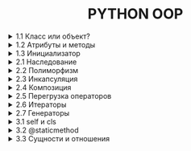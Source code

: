 <div style="text-align: center">
    <h1>PYTHON OOP</h1>
</div>

<details>
    <summary>1.1 Класс или объект?</summary>
Класс — это шаблон или чертеж для создания объектов. Он описывает, какие данные (атрибуты) и действия (методы) будут у объектов.
Объект — это экземпляр класса. Это конкретная реализация класса, которая содержит данные и может выполнять действия.

Пример:
```python
# Класс — это "чертеж" для создания объектов
class Dog:
    pass

# Объект — это конкретный экземпляр класса
my_dog = Dog()
```
</details>



<details>
    <summary>1.2 Атрибуты и методы</summary>
Атрибуты — это переменные, которые принадлежат объекту. Они хранят данные объекта.
Методы — это функции, которые принадлежат объекту. Они определяют поведение объекта.

Пример:
```python
class Dog:
    # Атрибут класса (общий для всех объектов)
    species = "Canis familiaris"

    # Метод инициализации (конструктор)
    def __init__(self, name, age):
        # Атрибуты объекта
        self.name = name
        self.age = age

    # Метод объекта
    def bark(self):
        return f"{self.name} говорит: Гав!"
```
</details>


<details>
    <summary>1.3 Инициализатор</summary>
Инициализатор — это специальный метод __init__, который автоматически вызывается при создании объекта. Он используется для установки начальных значений атрибутов объекта.

Пример:
```python
class Cat:
    def __init__(self, name, color):
        self.name = name
        self.color = color

    def meow(self):
        return f"{self.name} говорит: Мяу!"

```
</details>


<details>
    <summary>2.1 Наследование</summary>
Наследование — это механизм, который позволяет создавать новый класс на основе существующего. Новый класс (дочерний) наследует атрибуты и методы родительского класса и может добавлять свои собственные.

Пример:
```python
# Родительский класс
class Animal:
    def __init__(self, name):
        self.name = name

    def speak(self):
        return f"{self.name} издает звук."

# Дочерний класс
class Dog(Animal):  # Наследуемся от Animal
    def bark(self):
        return f"{self.name} говорит: Гав!"

# Создаем объект дочернего класса
my_dog = Dog("Бобик")

# Используем методы родительского и дочернего классов
print(my_dog.speak())  # Метод родительского класса
print(my_dog.bark())   # Метод дочернего класса
```
Добавление атрибутов в класс
Атрибуты — это переменные, которые принадлежат объекту. Они хранят данные объекта. Атрибуты можно добавлять в класс через метод __init__ (инициализатор).

Пример:
```python
class Car:
    def __init__(self, brand, model, year):
        # Добавляем атрибуты
        self.brand = brand
        self.model = model
        self.year = year
```
*    self.brand, self.model, self.year — это атрибуты объекта.
*    brand, model, year — это параметры, которые передаются при создании объекта.

super() — это функция, которая позволяет вызывать методы родительского класса из дочернего класса. Она часто используется в методе __init__, чтобы не дублировать код.

Пример:
```python
class Car:
    def __init__(self, brand, model, year):
        self.brand = brand
        self.model = model
        self.year = year

    def info(self):
        return f"{self.brand} {self.model} age: {self.year}"

class ElectricCar(Car):  # Наследуемся от Car
    def __init__(self, brand, model, year, battery_capacity):
        super().__init__(brand, model, year)  # Вызов конструктора родительского класса
        self.battery_capacity = battery_capacity  # Новый атрибут

    def charge(self):
        return f"Зарядка {self.brand} {self.model} с батареей {self.battery_capacity} kWh."

# Создаем объект
my_electric_car = ElectricCar("Tesla", "Model S", 2022, 100)
```
*   `super().__init__(brand, model, year) ` вызывает метод `__init__` родительского класса Animal и устанавливает атрибут name.
*   После этого можно добавлять новые атрибуты, например, `battery_capacity`.

Если тебе хочется уменьшить дублирование, можно передавать параметры в виде словаря:
В классах `**kwargs` часто используется для передачи произвольных именованных аргументов в конструктор `__init__`. Это удобно, когда у тебя много атрибутов, и ты не хочешь перечислять их все вручную.
```python
class Person:
    def __init__(self, **kwargs):
        self.name = kwargs.get("name")
        self.age = kwargs.get("age")
        self.city = kwargs.get("city")

    def introduce(self):
        return f"Меня зовут {self.name}, мне {self.age} лет, я из {self.city}."

person = Person(name="Alice", age=25, city="New York")
print(person.introduce())  # Вывод: Меня зовут Alice, мне 25 лет, я из New York.
```
</details>


<details>
    <summary>2.2 Полиморфизм</summary>
Полиморфизм — это возможность использовать объекты разных классов одинаковым образом. Это означает, что разные классы могут иметь методы с одинаковыми именами, но разной реализацией.
Пример:

```python
class Dog:
    def speak(self):
        return "Гав!"

class Cat:
    def speak(self):
        return "Мяу!"

# Функция, которая работает с любым объектом, у которого есть метод speak
def animal_sound(animal):
    print(animal.speak())

# Создаем объекты
dog = Dog()
cat = Cat()

# Вызываем функцию для разных объектов
animal_sound(dog)  # Вывод: Гав!
animal_sound(cat)  # Вывод: Мяу!
```
</details>


<details>
    <summary>2.3 Инкапсуляция</summary>
Инкапсуляция — это механизм, который позволяет скрыть внутренние детали реализации класса от внешнего мира. Это делается для того, чтобы:

*   Защитить данные от неправильного использования.
*   Упростить взаимодействие с объектом, скрыв сложную логику.
В Python инкапсуляция реализуется с помощью приватных атрибутов и методов.
Приватные атрибуты и методы обозначаются с помощью двойного подчеркивания `__` в начале имени. Они не могут быть доступны напрямую извне класса.
Пример:
```python
class BankAccount:
    def __init__(self, balance):
        self.__balance = balance  # Приватный атрибут

    def deposit(self, amount):
        self.__balance += amount

    def withdraw(self, amount):
        if amount <= self.__balance:
            self.__balance -= amount
        else:
            print("Недостаточно средств")

    def get_balance(self):
        return self.__balance

# Создаем объект
account = BankAccount(1000)

# Пополняем счет
account.deposit(500)

# Снимаем деньги
account.withdraw(200)

# Получаем баланс
print(account.get_balance())  # Вывод: 1300

# Попытка получить доступ к приватному атрибуту
print(account.__balance)  # Ошибка: AttributeError
```
</details>


<details>
    <summary>2.4 Композиция</summary>
Композиция — это способ организации кода, при котором один класс содержит объекты других классов. Это позволяет создавать более сложные структуры, комбинируя простые компоненты.

Пример с множеством объектов, обычный вызов `self.wheels = Wheel()`

```python
class Wheel:
    def rotate(self):
        return "Колесо вращается"

class Car:
    def __init__(self):
        self.wheels = [Wheel() for _ in range(4)]  # 4 колеса

    def drive(self):
        result = ", ".join(wheel.rotate() for wheel in self.wheels)
        return f"Машина едет: {result}"

# Создаем объект
my_car = Car()
print(my_car.drive())
```
</details>


<details>
    <summary>2.5 Перегрузка операторов</summary>
Перегрузка операторов — это возможность изменять поведение стандартных операторов

Например, `+, -, *, /, ==, <` и т.д. для объектов пользовательских классов. 
Это делается с помощью специальных методов, таких как `__add__, __sub__, __eq__` и других.
Пример:
`other` — это просто имя параметра, которое используется в методах перегрузки операторов. Оно обозначает другой объект, с которым выполняется операция. Например, если ты пишешь v1 + v2, то:

`v1`— это объект, для которого вызывается метод `__add__`.

`v2` — это объект, который передается в параметр other.

Как это работает?
Когда ты пишешь v1 + v2, Python автоматически вызывает метод `__add__` у объекта v1 и передает v2 в качестве аргумента other.

Внутри метода `__add__`:
self — это v1.
other — это v2.
Ты можешь использовать self и other, чтобы получить доступ к атрибутам обоих объектов и выполнить нужные операции.
```python
class Vector:
    def __init__(self, x, y):
        self.x = x
        self.y = y

    def __add__(self, other):
        # self — это текущий объект (например, v1)
        # other — это другой объект (например, v2)
        return Vector(self.x + other.x, self.y + other.y)

# Создаем объекты
v1 = Vector(1, 2)  # self будет v1
v2 = Vector(3, 4)  # other будет v2

# Складываем векторы
v3 = v1 + v2  # Вызывается v1.__add__(v2)
print(v3.x, v3.y)  # Вывод: 4 6
```
Пример с дробями:
```python
class Fraction:
    def __init__(self, numerator, denominator):
        self.numerator = numerator
        self.denominator = denominator

    def __add__(self, other):
        # self — текущая дробь (например, f1)
        # other — другая дробь (например, f2)
        new_numerator = self.numerator * other.denominator + other.numerator * self.denominator
        new_denominator = self.denominator * other.denominator
        return Fraction(new_numerator, new_denominator)

    def __str__(self):
        return f"{self.numerator}/{self.denominator}"

# Создаем объекты
f1 = Fraction(1, 2)  # self будет f1
f2 = Fraction(3, 4)  # other будет f2

# Складываем дроби
f3 = f1 + f2  # Вызывается f1.__add__(f2)
print(f3)  # Вывод: 10/8
```
Разберем шаги:
Когда ты пишешь f1 + f2, Python вызывает метод `__add__` у объекта f1 и передает f2 в качестве аргумента other.

1. Внутри метода `__add__`:
2. self.numerator — это числитель f1 (1).
3. self.denominator — это знаменатель f1 (2).
4. other.numerator — это числитель f2 (3).
5. other.denominator — это знаменатель f2 (4).
6. Выполняется сложение дробей:
7. Новый числитель: 1 * 4 + 3 * 2 = 4 + 6 = 10.
8. Новый знаменатель: 2 * 4 = 8.
9. Возвращается новый объект Fraction(10, 8).
</details>


<details>
    <summary>2.6 Итераторы</summary>
Итератор — это объект, который позволяет перебирать элементы коллекции (например, списка, словаря или пользовательского объекта) по одному. 

В Python итераторы реализуются с помощью методов `__iter__` и `__next__`.
```python
my_list = [1, 2, 3]
my_iter = iter(my_list)  # Получаем итератор

print(next(my_iter))  # Вывод: 1
print(next(my_iter))  # Вывод: 2
print(next(my_iter))  # Вывод: 3
```
Чтобы создать собственный итератор, нужно:
1.  Реализовать метод `__iter__`, который возвращает сам объект.
2. Реализовать метод `__next__`, который возвращает следующий элемент или вызывает исключение `StopIteration`, если элементы закончились.

Пример итератора для класса:
```python
class Range:
    def __init__(self, start, end, step=1):
        if self.step < 0:
            raise ValueError("Шаг должен быть положительным числом")
        self.start = start
        self.end = end
        self.step = step

    def __iter__(self):
        self.current = self.end
        return self

    def __next__(self):
        if self.current >= self.start:
            result = self.current  # Сохраняем текущее значение
            self.current -= self.step  # Увеличиваем текущее значение на шаг
            return result  # Возвращаем сохраненное значение
        else:
            raise StopIteration

my_range = Range(1, 10, 2)

# Используем итератор
for num in my_range:
    print(num)
```
</details>


<details>
    <summary>2.7 Генераторы</summary>

Генератор — это специальная функция, которая возвращает итератор.

В отличие от обычных функций, генератор использует ключевое слово `yield` для возврата значений по одному. 
Это позволяет генерировать последовательности "на лету", не храня их в памяти целиком.

Генератор vs Итератор:
*   Итератор: Требует создания класса с методами `__iter__` и `__next__`.
*   Генератор: Проще в использовании, так как это обычная функция с `yield`.
Пример генератора для диапазона чисел:
```python
def range_generator(start, end, step=1):
    current = start
    while current < end:
        yield current
        current += step

# Используем генератор
for num in range_generator(1, 10, 2):
    print(num)
```
## Преимущества и недостатки использования yield
### Преимущества
1. Экономия памяти: Генераторы не загружают всю последовательность данных в память сразу. Это особенно полезно при работе с большими наборами данных или потоками данных.
2. Ленивые вычисления: Данные генерируются по мере необходимости, что позволяет обрабатывать большие объемы данных. Это делает генераторы идеальными для работы с потоками данных в реальном времени.
3. Читаемость кода: Использование yield делает код более понятным и лаконичным. Генераторы позволяют вам создавать функции, которые могут возвращать несколько значений по мере необходимости, что делает код более модульным и легко читаемым.
### Недостатки
1. Одноразовость: Генераторы можно итерировать только один раз. После завершения итерации они не могут быть перезапущены. Это может быть неудобно, если вам нужно повторно использовать генератор.
2. Отладка: Отладка генераторов может быть сложнее из-за их ленивой природы. Поскольку значения генерируются только по мере необходимости, отладка может быть более сложной задачей.
3. Сложность: Для новичков концепция генераторов может быть сложной для понимания. Понимание того, как работают генераторы и как использовать yield, может потребовать
</details>


<details>
    <summary>3.1 self и cls</summary>

`self` — это ссылка на текущий экземпляр класса. 
Он используется для доступа к атрибутам и методам объекта внутри класса.
#### Пример:
```python
class Person:
    def __init__(self, name):
        self.name = name  # self.name — это атрибут объекта

    def greet(self):
        return f"Привет, меня зовут {self.name}!"
```

`cls` — это ссылка на класс. 
Он используется в методах класса (classmethod) для доступа к атрибутам и методам класса, а не объекта.
#### Пример:
```python
class Person:
    count = 0  # Атрибут класса

    def __init__(self, name):
        self.name = name
        Person.count += 1  # получился счетсик объектов

    @classmethod
    def get_count(cls):
        return cls.count  # cls.count — это атрибут класса

# Создаем объекты
person1 = Person("Alice")
person2 = Person("Bob")

# Используем метод класса
print(Person.get_count())  # Вывод: 2
```
</details>


<details>
    <summary>3.2 @staticmethod</summary>
Статический метод — это метод, который принадлежит классу, но не зависит ни от атрибутов класса, 
ни от атрибутов объекта. Он похож на обычную функцию, 
но находится внутри класса для удобства организации кода.

### Пример статического метода:
```python
class MathUtils:
    @staticmethod
    def add(a, b):
        return a + b

# Используем статический метод
result = MathUtils.add(5, 3)
print(result)  # Вывод: 8
```
### Зачем нужны статические методы?
* Логическая группировка: Если функция связана с классом, но не использует его атрибуты, её можно сделать статическим методом.
* Удобство: Статические методы можно вызывать без создания объекта класса
</details>



<details>
    <summary>3.3 Сущности и отношения</summary>
В объектно-ориентированном программировании (ООП):

* Сущность — это объект, который представляет что-то значимое в программе (например, человек, машина, заказ).
* Отношение — это связь между сущностями (например, человек владеет машиной, заказ принадлежит клиенту).
```python
class Customer:
    def __init__(self, name, email):
        self.name = name
        self.email = email

class Order :
    def __init__(self,order_id, product, customer):
        self.order_id = order_id
        self.product = product
        self.customer = customer

customer_1 = Customer("John Doe", "oBx2z@example.com")
order_1 = Order(1, "Laptop", customer_1)
result = f"Order ID: {order_1.order_id}, Product: {order_1.product}, Customer: {order_1.customer.name}"
print(result)
```
</details>